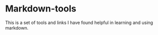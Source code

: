 # Markdown-tools
This is a set of tools and links I have found helpful in learning and using markdown.
